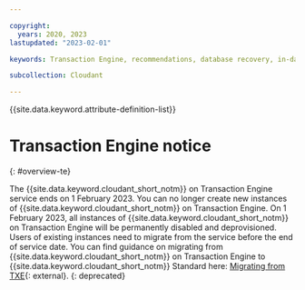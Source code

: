 ```yaml
---

copyright:
  years: 2020, 2023
lastupdated: "2023-02-01"

keywords: Transaction Engine, recommendations, database recovery, in-database encryption, in-region strong consistency, synchronous secondary index building, provisioned throughput capacity, scalability, cost

subcollection: Cloudant

---
```


{{site.data.keyword.attribute-definition-list}}

# Transaction Engine notice
{: #overview-te}

The {{site.data.keyword.cloudant_short_notm}} on Transaction Engine service ends on 1 February 2023. You can no longer create new instances of {{site.data.keyword.cloudant_short_notm}} on Transaction Engine. On 1 February 2023, all instances of {{site.data.keyword.cloudant_short_notm}} on Transaction Engine will be permanently disabled and deprovisioned. Users of existing instances need to migrate from the service before the end of service date. You can find guidance on migrating from {{site.data.keyword.cloudant_short_notm}} on Transaction Engine to {{site.data.keyword.cloudant_short_notm}} Standard here: [Migrating from TXE](https://blog.cloudant.com/2022/01/14/Migrating-from-Cloudant-TXE-to-Standard){: external}.
{: deprecated}

